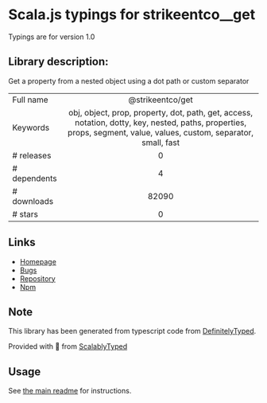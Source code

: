 
# Scala.js typings for strikeentco__get

Typings are for version 1.0

## Library description:
Get a property from a nested object using a dot path or custom separator

|                    |                 |
| ------------------ | :-------------: |
| Full name          | @strikeentco/get |
| Keywords           | obj, object, prop, property, dot, path, get, access, notation, dotty, key, nested, paths, properties, props, segment, value, values, custom, separator, small, fast |
| # releases         | 0 |
| # dependents       | 4 |
| # downloads        | 82090 |
| # stars            | 0 |

## Links
- [Homepage](https://github.com/strikeentco/get#readme)
- [Bugs](https://github.com/strikeentco/get/issues)
- [Repository](https://github.com/strikeentco/get)
- [Npm](https://www.npmjs.com/package/%40strikeentco%2Fget)
    


## Note
This library has been generated from typescript code from [DefinitelyTyped](https://definitelytyped.org).

Provided with :purple_heart: from [ScalablyTyped](https://github.com/oyvindberg/ScalablyTyped)

## Usage
See [the main readme](../../readme.md) for instructions.


